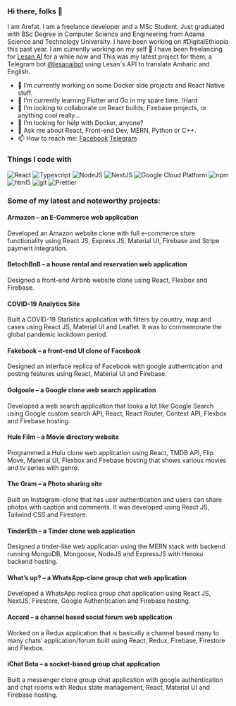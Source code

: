 ### Hi there, folks 👋

I am Arefat. I am a freelance developer and a MSc Student.
Just graduated with BSc Degree in Computer Science and Engineering from Adama Science and Technology University.
I have been working on #DigitalEthiopia this past year. I am currently working on my self 🔎
I have been freelancing for [Lesan AI](https://lesan.ai/services.html) for a while now and This was my latest project for them, a Telegram bot [@lesanaibot](https://t.me/lesanaibot) using Lesan's API to translate Amharic and English.

- 🔭 I’m currently working on some Docker side projects and React Native stuff.
- 🌱 I’m currently learning Flutter and Go in my spare time. !Hard
- 👯 I’m looking to collaborate on React builds, Firebase projects, or anything cool really...
- 🤔 I’m looking for help with Docker, anyone?
- 💬 Ask me about React, Front-end Dev, MERN, Python or C++.
- 📫 How to reach me: [Facebook](https://www.facebook.com/arefat.hyeredin) [Telegram](https://www.t.me/uAnon)

### Things I code with

![React](https://img.shields.io/badge/-React-45b8d8?style=flat-square&logo=react&logoColor=white)
![Typescript](https://img.shields.io/badge/-TypeScript-007ACC?style=flat-square&logo=typescript&logoColor=white)
![NodeJS](https://img.shields.io/badge/-Nodejs-43853d?style=flat-square&logo=Node.js&logoColor=white)
![NextJS](https://img.shields.io/badge/-NextJs-000000?style=flat-square&logo=next.js&logoColor=white)
<img alt="Google Cloud Platform" src="https://img.shields.io/badge/-Google_Cloud_Platform-1a73e8?style=flat-square&logo=google-cloud&logoColor=white" />
<img alt="npm" src="https://img.shields.io/badge/-NPM-CB3837?style=flat-square&logo=npm&logoColor=white" />
<img alt="html5" src="https://img.shields.io/badge/-HTML5-E34F26?style=flat-square&logo=html5&logoColor=white" />
<img alt="git" src="https://img.shields.io/badge/-Git-F05032?style=flat-square&logo=git&logoColor=white" />
<img alt="Prettier" src="https://img.shields.io/badge/-Prettier-F7B93E?style=flat-square&logo=prettier&logoColor=white" />

### Some of my latest and noteworthy projects:

#### Armazon – an E-Commerce web application
Developed an Amazon website clone with full e-commerce store functionality using React JS, Express JS, Material UI, Firebase and Stripe payment integration.

#### BetochBnB – a house rental and reservation web application 
Designed a front-end Airbnb website clone using React, Flexbox and Firebase.

#### COVID-19 Analytics Site
Built a COVID-19 Statistics application with filters by country, map and cases using React JS, Material UI and Leaflet. It was to commemorate the global pandemic lockdown period. 

#### Fakebook – a front-end UI clone of Facebook					
Designed an interface replica of Facebook with google authentication and posting features using React, Material UI and Firebase.

#### Golgoole – a Google clone web search application						    
Developed a web search application that looks a lot like Google Search using Google custom search API, React, React Router, Context API, Flexbox and Firebase hosting. 

#### Hule Film – a Movie directory website
Programmed a Hulu clone web application using React, TMDB API, Flip Move, Material UI, Flexbox and Firebase hosting that shows various movies and tv series with genre. 

#### The Gram – a Photo sharing site								    
Built an Instagram-clone that has user authentication and users can share photos with caption  and comments. It was developed using React JS, Tailwind CSS and Firestore.

#### TinderEth – a Tinder clone web application						        	
Designed a tinder-like web application using the MERN stack with backend running MongoDB, Mongoose, NodeJS and ExpressJS with Heroku backend hosting.

#### What’s up? – a WhatsApp-clone group chat web application
Developed a WhatsApp replica group chat application using React JS, NextJS, Firestore, Google Authentication and Firebase hosting.

#### Accord – a channel based social forum web application		
Worked on a Redux application that is basically a channel based many to many chats’ application/forum built using React, Redux, Firebase, Firestore and Flexbox.

#### iChat Beta – a socket-based group chat application					    
Built a messenger clone group chat application with google authentication and chat rooms with Redux state management, React, Material UI and Firebase hosting.



